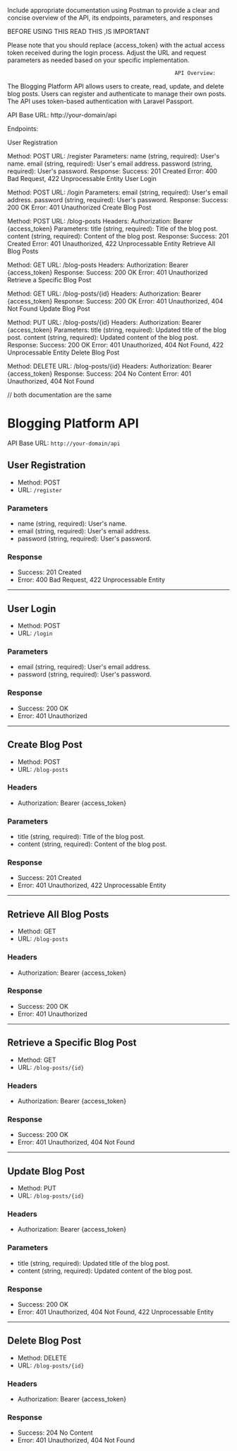 Include appropriate documentation using Postman to provide a clear and concise overview of the API, its endpoints, parameters, and responses


BEFORE USING THIS READ THIS ,IS IMPORTANT



Please note that you should replace {access_token} with the actual access token received during the login process. Adjust the URL and request parameters as needed based on your specific implementation.




                                                         API Overview:
The Blogging Platform API allows users to create, read, update, and delete blog posts. Users can register and authenticate to manage their own posts. The API uses token-based authentication with Laravel Passport.

API Base URL: http://your-domain/api

Endpoints:

User Registration

Method: POST
URL: /register
Parameters:
name (string, required): User's name.
email (string, required): User's email address.
password (string, required): User's password.
Response:
Success: 201 Created
Error: 400 Bad Request, 422 Unprocessable Entity
User Login

Method: POST
URL: /login
Parameters:
email (string, required): User's email address.
password (string, required): User's password.
Response:
Success: 200 OK
Error: 401 Unauthorized
Create Blog Post

Method: POST
URL: /blog-posts
Headers:
Authorization: Bearer {access_token}
Parameters:
title (string, required): Title of the blog post.
content (string, required): Content of the blog post.
Response:
Success: 201 Created
Error: 401 Unauthorized, 422 Unprocessable Entity
Retrieve All Blog Posts

Method: GET
URL: /blog-posts
Headers:
Authorization: Bearer {access_token}
Response:
Success: 200 OK
Error: 401 Unauthorized
Retrieve a Specific Blog Post

Method: GET
URL: /blog-posts/{id}
Headers:
Authorization: Bearer {access_token}
Response:
Success: 200 OK
Error: 401 Unauthorized, 404 Not Found
Update Blog Post

Method: PUT
URL: /blog-posts/{id}
Headers:
Authorization: Bearer {access_token}
Parameters:
title (string, required): Updated title of the blog post.
content (string, required): Updated content of the blog post.
Response:
Success: 200 OK
Error: 401 Unauthorized, 404 Not Found, 422 Unprocessable Entity
Delete Blog Post

Method: DELETE
URL: /blog-posts/{id}
Headers:
Authorization: Bearer {access_token}
Response:
Success: 204 No Content
Error: 401 Unauthorized, 404 Not Found







// both documentation are the same







# Blogging Platform API

API Base URL: `http://your-domain/api`

## User Registration

- Method: POST
- URL: `/register`

### Parameters

- name (string, required): User's name.
- email (string, required): User's email address.
- password (string, required): User's password.

### Response

- Success: 201 Created
- Error: 400 Bad Request, 422 Unprocessable Entity

---

## User Login

- Method: POST
- URL: `/login`

### Parameters

- email (string, required): User's email address.
- password (string, required): User's password.

### Response

- Success: 200 OK
- Error: 401 Unauthorized

---

## Create Blog Post

- Method: POST
- URL: `/blog-posts`

### Headers

- Authorization: Bearer {access_token}

### Parameters

- title (string, required): Title of the blog post.
- content (string, required): Content of the blog post.

### Response

- Success: 201 Created
- Error: 401 Unauthorized, 422 Unprocessable Entity

---

## Retrieve All Blog Posts

- Method: GET
- URL: `/blog-posts`

### Headers

- Authorization: Bearer {access_token}

### Response

- Success: 200 OK
- Error: 401 Unauthorized

---

## Retrieve a Specific Blog Post

- Method: GET
- URL: `/blog-posts/{id}`

### Headers

- Authorization: Bearer {access_token}

### Response

- Success: 200 OK
- Error: 401 Unauthorized, 404 Not Found

---

## Update Blog Post

- Method: PUT
- URL: `/blog-posts/{id}`

### Headers

- Authorization: Bearer {access_token}

### Parameters

- title (string, required): Updated title of the blog post.
- content (string, required): Updated content of the blog post.

### Response

- Success: 200 OK
- Error: 401 Unauthorized, 404 Not Found, 422 Unprocessable Entity

---

## Delete Blog Post

- Method: DELETE
- URL: `/blog-posts/{id}`

### Headers

- Authorization: Bearer {access_token}

### Response

- Success: 204 No Content
- Error: 401 Unauthorized, 404 Not Found
